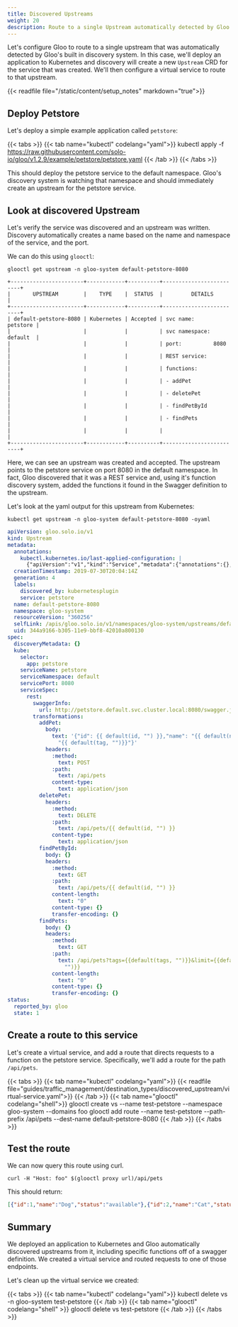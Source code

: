 ```yaml
---
title: Discovered Upstreams
weight: 20
description: Route to a single Upstream automatically detected by Gloo's built-in discovery system
---
```


Let's configure Gloo to route to a single upstream that was automatically detected by Gloo's built in discovery system. 
In this case, we'll deploy an application to Kubernetes and discovery will create a new `Upstream` CRD for the service
that was created. We'll then configure a virtual service to route to that upstream. 

{{< readfile file="/static/content/setup_notes" markdown="true">}}

## Deploy Petstore

Let's deploy a simple example application called `petstore`:

{{< tabs >}}
{{< tab name="kubectl" codelang="yaml">}}
kubectl apply -f https://raw.githubusercontent.com/solo-io/gloo/v1.2.9/example/petstore/petstore.yaml
{{< /tab >}}
{{< /tabs >}}

This should deploy the petstore service to the default namespace. Gloo's discovery system is watching that namespace 
and should immediately create an upstream for the petstore service.  

## Look at discovered Upstream

Let's verify the service was discovered and an upstream was written. Discovery automatically creates a name based on 
the name and namespace of the service, and the port.  

We can do this using `glooctl`: 

```shell
glooctl get upstream -n gloo-system default-petstore-8080
```

```shell
+-----------------------+------------+----------+-------------------------+
|       UPSTREAM        |    TYPE    |  STATUS  |         DETAILS         |
+-----------------------+------------+----------+-------------------------+
| default-petstore-8080 | Kubernetes | Accepted | svc name:      petstore |
|                       |            |          | svc namespace: default  |
|                       |            |          | port:          8080     |
|                       |            |          | REST service:           |
|                       |            |          | functions:              |
|                       |            |          | - addPet                |
|                       |            |          | - deletePet             |
|                       |            |          | - findPetById           |
|                       |            |          | - findPets              |
|                       |            |          |                         |
+-----------------------+------------+----------+-------------------------+
```

Here, we can see an upstream was created and accepted. The upstream points to the petstore service on port 8080 in the
default namespace. In fact, Gloo discovered that it was a REST service and, using it's function discovery system, 
added the functions it found in the Swagger definition to the upstream.

Let's look at the yaml output for this upstream from Kubernetes:

```shell
kubectl get upstream -n gloo-system default-petstore-8080 -oyaml
```

```yaml
apiVersion: gloo.solo.io/v1
kind: Upstream
metadata:
  annotations:
    kubectl.kubernetes.io/last-applied-configuration: |
      {"apiVersion":"v1","kind":"Service","metadata":{"annotations":{},"labels":{"service":"petstore"},"name":"petstore","namespace":"default"},"spec":{"ports":[{"port":8080,"protocol":"TCP"}],"selector":{"app":"petstore"}}}
  creationTimestamp: 2019-07-30T20:04:14Z
  generation: 4
  labels:
    discovered_by: kubernetesplugin
    service: petstore
  name: default-petstore-8080
  namespace: gloo-system
  resourceVersion: "360256"
  selfLink: /apis/gloo.solo.io/v1/namespaces/gloo-system/upstreams/default-petstore-8080
  uid: 344a9166-b305-11e9-bbf8-42010a800130
spec:
  discoveryMetadata: {}
  kube:
    selector:
      app: petstore
    serviceName: petstore
    serviceNamespace: default
    servicePort: 8080
    serviceSpec:
      rest:
        swaggerInfo:
          url: http://petstore.default.svc.cluster.local:8080/swagger.json
        transformations:
          addPet:
            body:
              text: '{"id": {{ default(id, "") }},"name": "{{ default(name, "")}}","tag":
                "{{ default(tag, "")}}"}'
            headers:
              :method:
                text: POST
              :path:
                text: /api/pets
              content-type:
                text: application/json
          deletePet:
            headers:
              :method:
                text: DELETE
              :path:
                text: /api/pets/{{ default(id, "") }}
              content-type:
                text: application/json
          findPetById:
            body: {}
            headers:
              :method:
                text: GET
              :path:
                text: /api/pets/{{ default(id, "") }}
              content-length:
                text: "0"
              content-type: {}
              transfer-encoding: {}
          findPets:
            body: {}
            headers:
              :method:
                text: GET
              :path:
                text: /api/pets?tags={{default(tags, "")}}&limit={{default(limit,
                  "")}}
              content-length:
                text: "0"
              content-type: {}
              transfer-encoding: {}
status:
  reported_by: gloo
  state: 1
```

## Create a route to this service

Let's create a virtual service, and add a route that directs requests to a function on the petstore service. 
Specifically, we'll add a route for the path `/api/pets`. 

{{< tabs >}}
{{< tab name="kubectl" codelang="yaml">}}
{{< readfile file="guides/traffic_management/destination_types/discovered_upstream/virtual-service.yaml">}}
{{< /tab >}}
{{< tab name="glooctl" codelang="shell">}}
glooctl create vs --name test-petstore --namespace gloo-system --domains foo 
glooctl add route --name test-petstore --path-prefix /api/pets --dest-name default-petstore-8080
{{< /tab >}}
{{< /tabs >}}

## Test the route

We can now query this route using curl. 

```shell
curl -H "Host: foo" $(glooctl proxy url)/api/pets
```

This should return: 

```json
[{"id":1,"name":"Dog","status":"available"},{"id":2,"name":"Cat","status":"pending"}]
```

## Summary

We deployed an application to Kubernetes and Gloo automatically discovered upstreams from it, including specific 
functions off of a swagger definition. We created a virtual service and routed requests to one of those endpoints. 

Let's clean up the virtual service we created: 

{{< tabs >}}
{{< tab name="kubectl" codelang="yaml">}}
kubectl delete vs -n gloo-system test-petstore
{{< /tab >}}
{{< tab name="glooctl" codelang="shell" >}}
glooctl delete vs test-petstore
{{< /tab >}}
{{< /tabs >}}

<br />
<br />